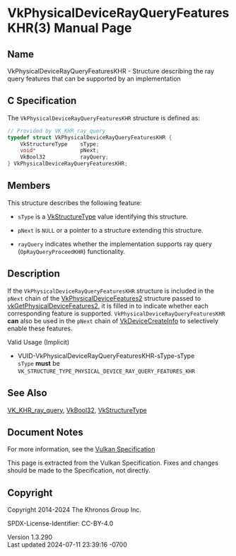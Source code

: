 # VkPhysicalDeviceRayQueryFeaturesKHR(3) Manual Page

## Name

VkPhysicalDeviceRayQueryFeaturesKHR - Structure describing the ray query
features that can be supported by an implementation



## <a href="#_c_specification" class="anchor"></a>C Specification

The `VkPhysicalDeviceRayQueryFeaturesKHR` structure is defined as:

``` c
// Provided by VK_KHR_ray_query
typedef struct VkPhysicalDeviceRayQueryFeaturesKHR {
    VkStructureType    sType;
    void*              pNext;
    VkBool32           rayQuery;
} VkPhysicalDeviceRayQueryFeaturesKHR;
```

## <a href="#_members" class="anchor"></a>Members

This structure describes the following feature:

- `sType` is a [VkStructureType](https://registry.khronos.org/vulkan/specs/1.3-extensions/man/html/VkStructureType.html) value identifying
  this structure.

- `pNext` is `NULL` or a pointer to a structure extending this
  structure.

- <span id="features-rayQuery"></span> `rayQuery` indicates whether the
  implementation supports ray query (`OpRayQueryProceedKHR`)
  functionality.

## <a href="#_description" class="anchor"></a>Description

If the `VkPhysicalDeviceRayQueryFeaturesKHR` structure is included in
the `pNext` chain of the
[VkPhysicalDeviceFeatures2](https://registry.khronos.org/vulkan/specs/1.3-extensions/man/html/VkPhysicalDeviceFeatures2.html) structure
passed to
[vkGetPhysicalDeviceFeatures2](https://registry.khronos.org/vulkan/specs/1.3-extensions/man/html/vkGetPhysicalDeviceFeatures2.html), it is
filled in to indicate whether each corresponding feature is supported.
`VkPhysicalDeviceRayQueryFeaturesKHR` **can** also be used in the
`pNext` chain of [VkDeviceCreateInfo](https://registry.khronos.org/vulkan/specs/1.3-extensions/man/html/VkDeviceCreateInfo.html) to
selectively enable these features.

Valid Usage (Implicit)

- <a href="#VUID-VkPhysicalDeviceRayQueryFeaturesKHR-sType-sType"
  id="VUID-VkPhysicalDeviceRayQueryFeaturesKHR-sType-sType"></a>
  VUID-VkPhysicalDeviceRayQueryFeaturesKHR-sType-sType  
  `sType` **must** be
  `VK_STRUCTURE_TYPE_PHYSICAL_DEVICE_RAY_QUERY_FEATURES_KHR`

## <a href="#_see_also" class="anchor"></a>See Also

[VK_KHR_ray_query](https://registry.khronos.org/vulkan/specs/1.3-extensions/man/html/VK_KHR_ray_query.html), [VkBool32](https://registry.khronos.org/vulkan/specs/1.3-extensions/man/html/VkBool32.html),
[VkStructureType](https://registry.khronos.org/vulkan/specs/1.3-extensions/man/html/VkStructureType.html)

## <a href="#_document_notes" class="anchor"></a>Document Notes

For more information, see the <a
href="https://registry.khronos.org/vulkan/specs/1.3-extensions/html/vkspec.html#VkPhysicalDeviceRayQueryFeaturesKHR"
target="_blank" rel="noopener">Vulkan Specification</a>

This page is extracted from the Vulkan Specification. Fixes and changes
should be made to the Specification, not directly.

## <a href="#_copyright" class="anchor"></a>Copyright

Copyright 2014-2024 The Khronos Group Inc.

SPDX-License-Identifier: CC-BY-4.0

Version 1.3.290  
Last updated 2024-07-11 23:39:16 -0700

